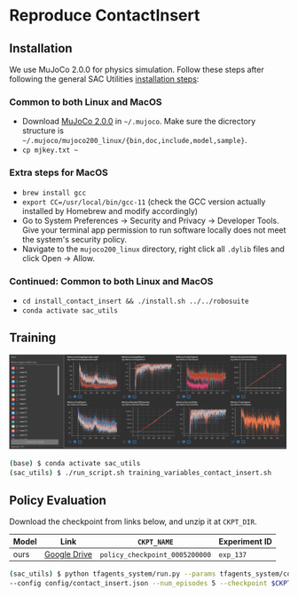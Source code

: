 # Reproduce ContactInsert

## Installation
We use MuJoCo 2.0.0 for physics simulation. Follow these steps after following the general SAC Utilities [installation steps](documentation.md#installation):

### Common to both Linux and MacOS
- Download [MuJoCo 2.0.0](https://roboti.us/download.html) in `~/.mujoco`. Make sure the dicrectory structure is `~/.mujoco/mujoco200_linux/{bin,doc,include,model,sample}`.
- `cp mjkey.txt ~`

### Extra steps for MacOS
- `brew install gcc`
- `export CC=/usr/local/bin/gcc-11` (check the GCC version actually installed by Homebrew and modify accordingly)
- Go to System Preferences -> Security and Privacy -> Developer Tools. Give your terminal app permission to run
software locally does not meet the system's security policy.
- Navigate to the `mujoco200_linux` directory, right click all `.dylib` files and click Open -> Allow.

### Continued: Common to both Linux and MacOS
- `cd install_contact_insert && ./install.sh ../../robosuite`
- `conda activate sac_utils`

## Training
<img src="contact_insert_training_curve.png" alt="ContactInsert training curve" width="500"/>

```bash
(base) $ conda activate sac_utils
(sac_utils) $ ./run_script.sh training_variables_contact_insert.sh
```

## Policy Evaluation

Download the checkpoint from links below, and unzip it at `CKPT_DIR`.

| Model | Link | `CKPT_NAME` | Experiment ID |
|-------|------| ------| ------|
| ours  | [Google Drive](https://drive.google.com/file/d/1818m4RA8mB2mHl1L3bPkBLe2FpmXyTBd/view?usp=sharing) | `policy_checkpoint_0005200000` | `exp_137` |

```bash
(sac_utils) $ python tfagents_system/run.py --params tfagents_system/contact_insert_params.py --exp_dir $CKPT_DIR \
--config config/contact_insert.json --num_episodes 5 --checkpoint $CKPT_NAME
```
